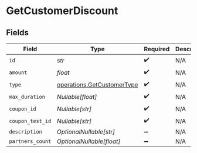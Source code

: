 # GetCustomerDiscount


## Fields

| Field                                                                    | Type                                                                     | Required                                                                 | Description                                                              |
| ------------------------------------------------------------------------ | ------------------------------------------------------------------------ | ------------------------------------------------------------------------ | ------------------------------------------------------------------------ |
| `id`                                                                     | *str*                                                                    | :heavy_check_mark:                                                       | N/A                                                                      |
| `amount`                                                                 | *float*                                                                  | :heavy_check_mark:                                                       | N/A                                                                      |
| `type`                                                                   | [operations.GetCustomerType](../../models/operations/getcustomertype.md) | :heavy_check_mark:                                                       | N/A                                                                      |
| `max_duration`                                                           | *Nullable[float]*                                                        | :heavy_check_mark:                                                       | N/A                                                                      |
| `coupon_id`                                                              | *Nullable[str]*                                                          | :heavy_check_mark:                                                       | N/A                                                                      |
| `coupon_test_id`                                                         | *Nullable[str]*                                                          | :heavy_check_mark:                                                       | N/A                                                                      |
| `description`                                                            | *OptionalNullable[str]*                                                  | :heavy_minus_sign:                                                       | N/A                                                                      |
| `partners_count`                                                         | *OptionalNullable[float]*                                                | :heavy_minus_sign:                                                       | N/A                                                                      |